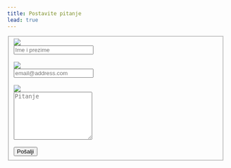 ```yaml
---
title: Postavite pitanje
lead: true
---
```

<!-- Near the end of my page -->
<script src="https://ajax.googleapis.com/ajax/libs/jquery/1.11.1/jquery.min.js"></script>
<script src="http://ajax.aspnetcdn.com/ajax/jquery.validate/1.13.1/jquery.validate.min.js"></script>
<meta name="viewport" content="width=device-width, initial-scale=1.0" />
<link rel="stylesheet" type="text/css" href="{{ site.baseurl }}/css/bootstrap/css/bootstrap.min.css" />
<link rel="stylesheet" type="text/css" href="{{ site.baseurl }}/css/font-awesome/css/font-awesome.min.css" />
<script type="text/javascript" src="{{ site.baseurl }}/js/jquery-1.10.2.min.js"></script>
<script type="text/javascript" src="{{ site.baseurl }}/css/bootstrap/js/bootstrap.min.js"></script>

<body>
<!-- Contact Form - START -->
<div class="container">
<div class="col-md-8">
<form id="contact-form" class="form" action="//formspree.io/office@voditeracuna.rs" method="POST">
<fieldset>
<div class="form-group">
    <span class="col-md-1  text-center"> <img src="{{ site.baseurl }}/img/user.png"></span>
    <div class="col-md-8">
        <input class="form-control" id="fname" type="text" name="name"  required placeholder="Ime i prezime">
    </div>
</div>
<br/>
<div class="form-group">
    <span class="col-md-1 text-center"><img src="{{ site.baseurl }}/img/email.png"></span>
    <div class="col-md-8">
       <input class="form-control" type="email" name="_replyto"  required placeholder="email@address.com">
    </div>
</div>
<br/>
<div class="form-group">
    <span class="col-md-1  text-center"><img src="{{ site.baseurl }}/img/message.png"></span>
    <div class="col-md-8">
        <textarea class="form-control" id="message" name="message" placeholder="Pitanje" rows="7"></textarea>
    </div>
</div>
<div class="form-group">
    <div class="col-md-8 text-center">
    <br/>
    <input class="btn btn-primary" type="submit" value="Pošalji"/>
    <input type="hidden" name="_next" value="{{ site.baseurl }}/pages/success/" /> 
    </div>
</div>
</fieldset>
</form>
</div>
</div>

<style>
.bigicon {
    font-size: 45px;
    color: #0D3E1E;
}
</style>

<!-- Contact Form - END -->

</body>

